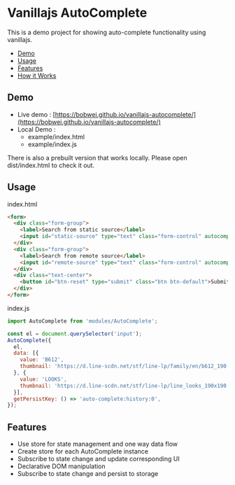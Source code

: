 # Vanillajs AutoComplete

This is a demo project for showing auto-complete functionality using vanillajs.

- [Demo](#demo)
- [Usage](#usage)
- [Features](#features)
- [How it Works](./how-it-works.md)


## Demo

- Live demo : [https://bobwei.github.io/vanillajs-autocomplete/](https://bobwei.github.io/vanillajs-autocomplete/)
- Local Demo :
  - example/index.html
  - example/index.js

There is also a prebuilt version that works locally. Please open dist/index.html to check it out.


## Usage

index.html
```html
<form>
  <div class="form-group">
    <label>Search from static source</label>
    <input id="static-source" type="text" class="form-control" autocomplete="off" placeholder="search" />
  </div>
  <div class="form-group">
    <label>Search from remote source</label>
    <input id="remote-source" type="text" class="form-control" autocomplete="off" placeholder="search" />
  </div>
  <div class="text-center">
    <button id="btn-reset" type="submit" class="btn btn-default">Submit</button>
  </div>
</form>
```

index.js
```js
import AutoComplete from 'modules/AutoComplete';

const el = document.querySelector('input');
AutoComplete({
  el,
  data: [{
    value: 'B612',
    thumbnail: 'https://d.line-scdn.net/stf/line-lp/family/en/b612_190.png',
  }, {
    value: 'LOOKS',
    thumbnail: 'https://d.line-scdn.net/stf/line-lp/line_looks_190x190.png',
  }],
  getPersistKey: () => 'auto-complete:history:0',
});
```


## Features

- Use store for state management and one way data flow
- Create store for each AutoComplete instance
- Subscribe to state change and update corresponding UI
- Declarative DOM manipulation
- Subscribe to state change and persist to storage
